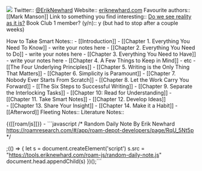 ![](https://firebasestorage.googleapis.com/v0/b/firescript-577a2.appspot.com/o/imgs%2Fapp%2Froam-book-club-2%2Fvr9sPtE861.png?alt=media&token=e9e5667c-f8ce-4637-9410-5dfffeb3624d)
Twitter:: [@ErikNewhard](https://twitter.com/ErikNewhard)
Website:: [eriknewhard.com](https://eriknewhard.com/)
Favourite authors:: [[Mark Manson]]
Link to something you find interesting:: [Do we see reality as it is?](https://www.youtube.com/watch?v=oYp5XuGYqqY)
Book Club 1 member? (y/n):: y (but had to stop after a couple weeks)

How to Take Smart Notes::
    - [[Introduction]]
    - [[Chapter 1. Everything You Need To Know]]
        - write your notes here 
    - [[Chapter 2. Everything You Need to Do]]
        - write your notes here 
    - [[Chapter 3. Everything You Need to Have]]
        - write your notes here 
    - [[Chapter 4. A Few Things to Keep in Mind]]
        - etc 
    - [[The Four Underlying Principles]]
        - [[Chapter 5. Writing is the Only Thing That Matters]]
        - [[Chapter 6. Simplicity is Paramount]]
        - [[Chapter 7. Nobody Ever Starts From Scratch]]
        - [[Chapter 8. Let the Work Carry You Forward]]
    - [[The Six Steps to Successful Writing]]
        - [[Chapter 9. Separate the Interlocking Tasks]]
        - [[Chapter 10: Read for Understanding]]
        - [[Chapter 11. Take Smart Notes]]
        - [[Chapter 12. Develop Ideas]]  
        - [[Chapter 13. Share Your Insight]]
        - [[Chapter 14. Make it a Habit]]
    - [[Afterword]]
Fleeting Notes:: 
Literature Notes::

{{[[roam/js]]}}
    - ```javascript
/*
Random Daily Note
By Erik Newhard
https://roamresearch.com/#/app/roam-depot-developers/page/RqU_5Nt5p
*/

;(() => {
  let s = document.createElement('script')
  s.src = "https://tools.eriknewhard.com/roam-js/random-daily-note.js"
  document.head.appendChild(s)
})();```


